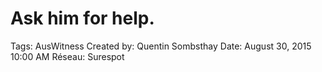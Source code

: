 # Ask him for help.

Tags: AusWitness
Created by: Quentin Sombsthay
Date: August 30, 2015 10:00 AM
Réseau: Surespot